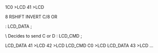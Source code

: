 1C0 >LCD 
41 >LCD

8 RSHIFT INVERT C/8 OR

: LCD_DATA ;

\ Decides to send C or D
: LCD_CMD ;

LCD_DATA 41 >LCD 42 >LCD LCD_CMD C0 >LCD
LCD_DATA 43 >LCD ...